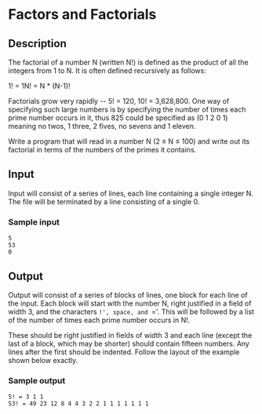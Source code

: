# Factors and Factorials

## Description

The factorial of a number N (written N!) is defined as the product of all the
integers from 1 to N. It is often defined recursively as follows:

1! = 1N! = N * (N-1)!

Factorials grow very rapidly -- 5! = 120, 10! = 3,628,800. One way of
specifying such large numbers is by specifying the number of times each prime
number occurs in it, thus 825 could be specified as (0 1 2 0 1) meaning no
twos, 1 three, 2 fives, no sevens and 1 eleven.

Write a program that will read in a number N (2 ≤ N ≤ 100) and write out its
factorial in terms of the numbers of the primes it contains.


## Input

Input will consist of a series of lines, each line containing a single integer
N. The file will be terminated by a line consisting of a single 0.

### Sample input

```
5
53
0
```


## Output

Output will consist of a series of blocks of lines, one block for each line of
the input. Each block will start with the number N, right justified in a field
of width 3, and the characters `!', space, and `='. This will be followed by a
list of the number of times each prime number occurs in N!.

These should be right justified in fields of width 3 and each line (except the
last of a block, which may be shorter) should contain fifteen numbers. Any
lines after the first should be indented. Follow the layout of the example
shown below exactly.

### Sample output

```
5! = 3 1 1
53! = 49 23 12 8 4 4 3 2 2 1 1 1 1 1 1 1
```
